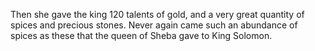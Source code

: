 Then she gave the king 120 talents of gold, and a very great quantity of spices and precious stones. Never again came such an abundance of spices as these that the queen of Sheba gave to King Solomon.
